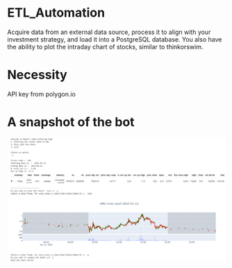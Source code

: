 # ETL_Automation
Acquire data from an external data source, process it to align with your investment strategy, and load it into a PostgreSQL database. You also have the ability to plot the intraday chart of stocks, similar to thinkorswim.

# Necessity
API key from polygon.io

# A snapshot of the bot
![plot](./Capture.PNG)
